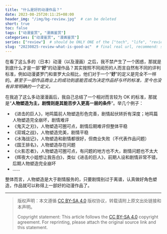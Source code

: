 ```yaml
---
title: "什么是好的动漫作品？"
date: 2023-08-25T20:11:25+08:00
header_img: "/img/bg-review.jpg"  # can be deleted
short: true
toc: false
tags: ["动漫鉴赏", "漫画鉴赏"]
categories: ["动漫鉴赏", "漫画鉴赏"]
series: ["review"]  # should be ONLY ONE of the ["tech", "life", "review"]
slug: "20230825-review-what-is-good-ac"  # final real url, recommend: start by date, follow lower case words with hyphen splitter. E.g., `20230316-text-title`
---
```


在看了这么多的（日本）动漫（以及漫画）之后，我不禁产生了一个困惑，那就是到底什么才是一部“**好**”的动漫作品？其实按照不同阅历的人而言自然有不同的评判标准，例如动漫婆罗门和普罗大众相比，他们对于一个“**好**”的定义是完全不一样的。*甚至于一部作品商业上的成功到底能否成为决定作品好与坏的标准，至今也没有非常明确的一个定义。*

在我追了这么多动漫漫画后，我自己总结了一个相对而言较为 OK 的标准，那就是“**人物塑造为主，剧情则是其能否步入更高一层的条件**”。举几个例子：
* 《进击的巨人》，地鸣篇前人物塑造形色完善，剧情起伏转折有深度；地鸣篇人物塑造完全崩坏，剧情难评
* 《鬼灭之刃》，人物塑造可圈可点，剧情后期难评但整体平稳
* 《双城之战》，人物塑造完美，剧情平稳
* 《冰海战记》，人物塑造和剧情都很好，但商业失败（不代表作品问题）
* 《国王排名》，人物塑造存在问题
* 《火影忍者》，人物塑造可圈可点，有问题的地方也不大，剧情问题也不太大
* 《辉夜大小姐想让我告白》，类似《进击的巨人》，前期人设和剧情非常不错，后期人物塑造完全崩坏
* ……

整体而言，人物塑造是大于剧情服务的，只要剧情别过于离谱，认真做好角色塑造，作品就可以称得上一部好的动漫作品了。

---

> 版权声明：本文遵循 [CC BY-SA 4.0](https://creativecommons.org/licenses/by-sa/4.0/deed.zh) 版权协议，转载请附上原文出处链接和本声明。
>
> Copyright statement: This article follows the [CC BY-SA 4.0](https://creativecommons.org/licenses/by-sa/4.0/deed.en) copyright agreement. For reprinting, please attach the original source link and this statement.
